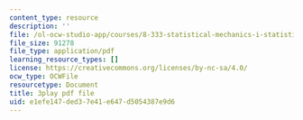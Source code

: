 ```yaml
---
content_type: resource
description: ''
file: /ol-ocw-studio-app/courses/8-333-statistical-mechanics-i-statistical-mechanics-of-particles-fall-2013/e1efe147ded37e41e647d5054387e9d6_EQB2Pw0lWRU.pdf
file_size: 91278
file_type: application/pdf
learning_resource_types: []
license: https://creativecommons.org/licenses/by-nc-sa/4.0/
ocw_type: OCWFile
resourcetype: Document
title: 3play pdf file
uid: e1efe147-ded3-7e41-e647-d5054387e9d6
---
```

